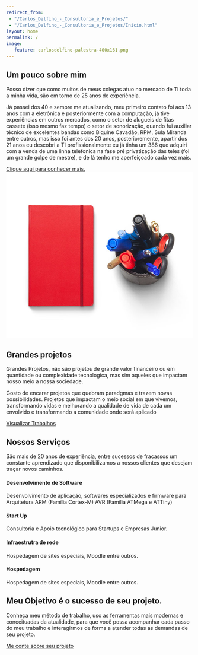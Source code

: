 ```yaml
---
redirect_from: 
 - "/Carlos_Delfino_-_Consultoria_e_Projetos/"
 - "/Carlos_Delfino_-_Consultoria_e_Projetos/Inicio.html"
layout: home
permalink: /
image:
   feature: carlosdelfino-palestra-400x161.png
---
```

<!-- Wrapper Start -->
<section id="intro">
  <div class="container">
    <div class="row">
      <div class="col-md-7 col-sm-12">
        <div class="block">
          <div class="section-title">
            <h2>Um pouco sobre mim</h2>
            <p>Posso dizer que como muitos de meus colegas atuo no mercado de TI toda a minha vida, são em torno de 25 
            anos de experiência.</p>
          </div>
          <p>Já passei dos 40 e sempre me atualizando, meu primeiro contato foi aos 13 anos com a 
        eletrônica e posteriormente com a computação, já tive experiências em outros mercados, como o setor de alugueis 
        de fitas cassete (isso mesmo faz tempo) 
        o setor de sonorização, quando fui auxiliar técnico de excelentes bandas como Biquine Cavadão, RPM, 
        Sula Miranda entre outros, mas isso foi antes dos 20 anos, 
        posterioremente, apartir dos 21 anos eu descobri a TI profissionalmente eu já tinha um 386 que adquiri com 
        a venda de uma linha telefonica na fase pré privatização das teles (foi um grande golpe de mestre), e de lá 
        tenho me aperfeiçoado cada vez mais.</p>
        <a href="/sobre_mim">Clique aqui para conhecer mais.</a>
        </div>
      </div><!-- .col-md-7 close -->
      <div class="col-md-5 col-sm-12">
        <div class="block">
          <img src="/images/wrapper-img.png" alt="Wrapper Image">
        </div>
      </div><!-- .col-md-5 close -->
    </div>
  </div>
</section>

<section id="feature">
  <div class="container">
    <div class="row">
      <div class="col-md-6 col-md-offset-6">
        <h2>Grandes projetos</h2>
        <p>Grandes Projetos, não são projetos de grande valor financeiro ou em quantidade 
        ou complexidade tecnologica, mas sim aqueles que impactam nosso meio a nossa sociedade.</p>
        <p>Gosto de encarar projetos que quebram paradgmas e trazem novas possibilidades.
        Projetos que impactam o meio social em que vivemos, transformando vidas e melhorando
        a qualidade de vida de cada um envolvido e transformando a comunidade onde será aplicado</p>
        <a href="/works" class="btn btn-view-works">Visualizar Trabalhos</a>
      </div>
    </div>
  </div>
</section>

<!-- Service Start -->
<section id="service">
  <div class="container">
    <div class="row">
      <div class="section-title">
        <h2>Nossos Serviços</h2>
        <p>São mais de 20 anos de experiência, entre sucessos de fracassos um constante aprendizado que disponibilizamos a nossos clientes que desejam traçar novos caminhos.</p>
      </div>
    </div>
      <div class="col-sm-6 col-md-3">
        <div class="service-item">
          <i class="icon ion-steam"></i>
          <h4>Desenvolvimento de Software</h4>
          <p>Desenvolvimento de aplicação, softwares especializados e firmware para Arquitetura ARM (Família Cortex-M) AVR (Família ATMega e ATTiny) </p>
        </div>
      </div>
      <div class="col-sm-6 col-md-3">
        <div class="service-item">
          <i class="ion-wand"></i>
          <h4>Start Up</h4>
          <p>Consultoria e Apoio tecnológico para Startups e Empresas Junior.</p>
        </div>
      </div>
      <div class="col-sm-6 col-md-3">
        <div class="service-item">
          <i class="ion-planet"></i>
          <h4>Infraestrutra de rede</h4>
          <p>Hospedagem de sites especiais, Moodle entre outros.</p>
        </div>
      </div>
      <div class="col-sm-6 col-md-3">
        <div class="service-item">
          <i class="ion-image"></i>
          <h4>Hospedagem</h4>
          <p>Hospedagem de sites especiais, Moodle entre outros.</p>
        </div>
      </div>
  </div>
</section>

<!-- Call to action Start -->
<section id="call-to-action">
  <div class="container">
    <div class="row">
      <div class="col-md-12">
        <div class="block">
          <h2>Meu Objetivo é o sucesso de seu projeto.</h2>
          <p>Conheça meu método de trabalho, uso as ferramentas mais modernas e conceituadas da atualidade, 
          para que você possa acompanhar cada passo do meu trabalho e interagirmos de forma a atender todas 
          as demandas de seu projeto. </p>
          <a class="btn btn-default btn-call-to-action" href="mailto:consultoria@carlosdelfino.eti.br" >Me conte sobre seu projeto</a>
        </div>
      </div>
    </div>
  </div>
</section>
